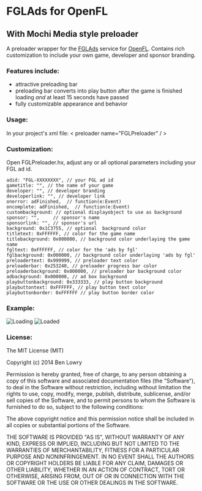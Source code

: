 # FGLAds for OpenFL
## With Mochi Media style preloader

A preloader wrapper for the [FGLAds](http://fgl.com/) service for [OpenFL](http://openfl.org/).  Contains rich customization 
to include your own game, developer and sponsor branding.

### Features include:
- attractive preloading bar
- preloading bar converts into play button after the game is finished loading *and* at least 15 seconds have passed
- fully customizable appearance and behavior

### Usage:
In your project's xml file:
< preloader name="FGLPreloader" / >

### Customization:
Open FGLPreloader.hx, adjust any or all optional parameters including your FGL ad id.

	adid: "FGL-XXXXXXXX", // your FGL ad id
    gametitle: "", // the name of your game
    developer: "", // developer branding
    developerlink: "", // developer link
    onerror: adFinished,  // function(e:Event)
    oncomplete: adFinished,  // function(e:Event)
    custombackground: // optional displayobject to use as background
    sponsor: "",     // sponsor's name
    sponsorlink: "", // sponsor's url
    background: 0x1C3755, // optional  background color
    titletext: 0xFFFFFF, // color for the game name
    titlebackground: 0x000000, // background color underlaying the game name
    fgltext: 0xFFFFFF, // color for the 'ads by fgl'
    fglbackground: 0x000000, // background color underlaying 'ads by fgl'
    preloadertext: 0x999999, // preloader text color
    preloaderbar: 0x253240, // preloader progress bar color
    preloaderbackground: 0x000000, // preloader bar background color
    adbackground: 0x000000, // ad box background
    playbuttonbackground: 0x333333, // play button background
    playbuttontext: 0xFFFFFF, // play button text color
    playbuttonborder: 0xFFFFFF // play button border color

### Example:
![Loading](http://i.imgur.com/wSnBhf4.png)
![Loaded](http://i.imgur.com/b0jmOJR.png)

### License:

The MIT License (MIT)

Copyright (c) 2014 Ben Lowry

Permission is hereby granted, free of charge, to any person obtaining a copy
of this software and associated documentation files (the "Software"), to deal
in the Software without restriction, including without limitation the rights
to use, copy, modify, merge, publish, distribute, sublicense, and/or sell
copies of the Software, and to permit persons to whom the Software is
furnished to do so, subject to the following conditions:

The above copyright notice and this permission notice shall be included in all
copies or substantial portions of the Software.

THE SOFTWARE IS PROVIDED "AS IS", WITHOUT WARRANTY OF ANY KIND, EXPRESS OR
IMPLIED, INCLUDING BUT NOT LIMITED TO THE WARRANTIES OF MERCHANTABILITY,
FITNESS FOR A PARTICULAR PURPOSE AND NONINFRINGEMENT. IN NO EVENT SHALL THE
AUTHORS OR COPYRIGHT HOLDERS BE LIABLE FOR ANY CLAIM, DAMAGES OR OTHER
LIABILITY, WHETHER IN AN ACTION OF CONTRACT, TORT OR OTHERWISE, ARISING FROM,
OUT OF OR IN CONNECTION WITH THE SOFTWARE OR THE USE OR OTHER DEALINGS IN THE
SOFTWARE.